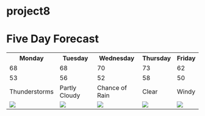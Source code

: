 # project8
<!DOCTYPE html>
<html>
<head>
	<title>CSS Table Styling</title>
	<link rel="stylesheet" type="text/css" href="project8style.css">
	</head>	
  <body>
  
  <h1>Five Day Forecast</h1>
  
  <table>
  <tr>
  <th>Monday</th>
  <th>Tuesday</th>
  <th>Wednesday</th>
  <th>Thursday</th>
  <th>Friday</th>
  </tr>
  
  <tr>
  <td class="red">68</td>
  <td class="red">68</td>
  <td class="red">70</td>
  <td class="red">73</td>
  <td class="red">62</td>
  </tr>
  
  <tr>
  <td class="blue">53</td>
  <td class="blue">56</td>
  <td class="blue">52</td>
  <td class="blue">58</td>
  <td class="blue">50</td>
  </tr>
  
  <tr>
  <td>Thunderstorms</td>
  <td>Partly Cloudy</td>
  <td>Chance of Rain</td>
  <td>Clear</td>
  <td>Windy</td>
  </tr>
  
  <tr>
  <td><img src="tstorms.jpg">
	</td>
  <td><img src="pcloudy.jpg">
  </td>
  <td><img src="chancerain.jpg">
  </td>
  <td><img src="clear.jpg">
  </td>
  <td><img src="windy.jpg">
  </td>
  </tr>

</table>

</body>

</html>
